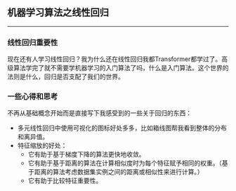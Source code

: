## 机器学习算法之线性回归

---
### 线性回归重要性

现在还有人学习线性回归？我为什么还在线性回归我都Transformer都学过了。高级算法学完了就不需要学机器学习的入门算法了吗，什么是入门算法。这个世界的法则是什么，回归是否支配了我们的世界。

### 一些心得和思考

不再从基础概念开始而是直接写下我感受到的一些关于回归的东西：

- 多元线性回归中使用可视化的图标好处多多，比如箱线图帮我看到整体的分布和离异值。
- 特征缩放的好处：
  - 它有助于基于梯度下降的算法更快地收敛。
  - 它有助于基于距离的算法在计算相似度时为每个特征赋予相同的权重。（基于距离的算法考虑数据集实例之间的距离或相似性来进行计算。）
  - 它有助于比较特征重要性。
    

